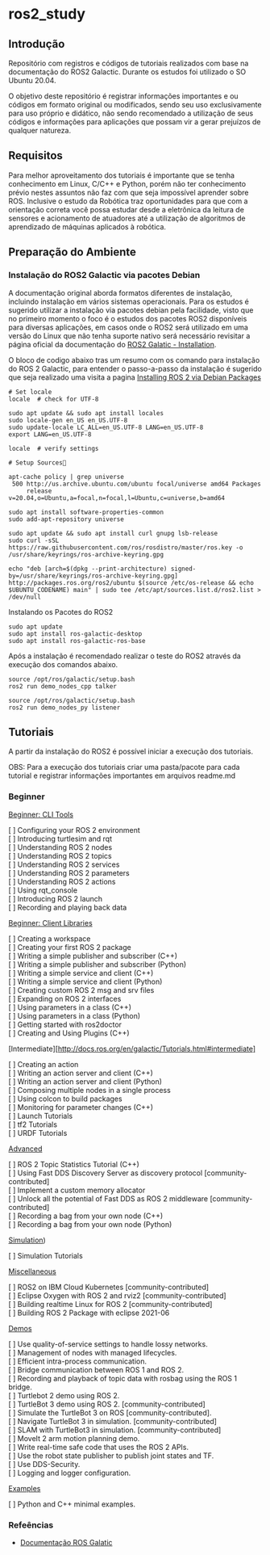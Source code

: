 # ros2_study

## Introdução

<!-- De acordo com a própria documentação, o Robot Operating System(ROS) é um conjunto de bibliotecas e ferramentas para construir aplicações com robôs. Desde drives até algoritmos no estado da arte, e possui poderosas ferramentas de desenvolvimento, o ROS tem o que é preciso para projetos de robótica. E é tudo código aberto. -->
 
Repositório com registros e códigos de tutoriais realizados com base na documentação do ROS2 Galactic. Durante os estudos foi utilizado o SO Ubuntu 20.04. 
 
O objetivo deste repositório é registrar informações importantes e ou códigos em formato original ou modificados, sendo seu uso exclusivamente para uso próprio e didático, não sendo recomendado a utilização de seus códigos e informações para aplicações que possam vir a gerar prejuízos de qualquer natureza.



## Requisitos
 
Para melhor aproveitamento dos tutoriais é importante que se tenha conhecimento em Linux, C/C++ e Python, porém não ter conhecimento prévio nestes assuntos não faz com que seja impossível aprender sobre ROS. Inclusive o estudo da Robótica traz oportunidades para que com a orientação correta você possa estudar desde a eletrônica da leitura de sensores e acionamento de atuadores até a utilização de algoritmos de aprendizado de máquinas aplicados à robótica. 



## Preparação do Ambiente
 
### Instalação do ROS2 Galactic via pacotes Debian
 
A documentação original aborda formatos diferentes de instalação, incluindo instalação em vários sistemas operacionais. Para os estudos é sugerido utilizar a instalação via pacotes debian pela facilidade, visto que no primeiro momento o foco é o estudos dos pacotes ROS2 disponíveis para diversas aplicações, em casos onde o ROS2 será utilizado em uma versão do Linux que não tenha suporte nativo será necessário revisitar a página oficial da documentação do [ROS2 Galatic - Installation](http://docs.ros.org/en/galactic/Installation.html#installation). 
 
O bloco de codigo abaixo tras um resumo com os comando para instalação do ROS 2 Galactic, para entender o passo-a-passo da instalação é sugerido que seja realizado uma visita a pagina [Installing ROS 2 via Debian Packages](http://docs.ros.org/en/galactic/Installation/Ubuntu-Install-Debians.html#installing-ros-2-via-debian-packages) 


```
# Set locale
locale  # check for UTF-8

sudo apt update && sudo apt install locales
sudo locale-gen en_US en_US.UTF-8
sudo update-locale LC_ALL=en_US.UTF-8 LANG=en_US.UTF-8
export LANG=en_US.UTF-8

locale  # verify settings

# Setup Sources

apt-cache policy | grep universe
 500 http://us.archive.ubuntu.com/ubuntu focal/universe amd64 Packages
     release v=20.04,o=Ubuntu,a=focal,n=focal,l=Ubuntu,c=universe,b=amd64

sudo apt install software-properties-common
sudo add-apt-repository universe

sudo apt update && sudo apt install curl gnupg lsb-release
sudo curl -sSL https://raw.githubusercontent.com/ros/rosdistro/master/ros.key -o /usr/share/keyrings/ros-archive-keyring.gpg

echo "deb [arch=$(dpkg --print-architecture) signed-by=/usr/share/keyrings/ros-archive-keyring.gpg] http://packages.ros.org/ros2/ubuntu $(source /etc/os-release && echo $UBUNTU_CODENAME) main" | sudo tee /etc/apt/sources.list.d/ros2.list > /dev/null

```

Instalando os Pacotes do ROS2  
```
sudo apt update
sudo apt install ros-galactic-desktop
sudo apt install ros-galactic-ros-base
```

Após a instalação é recomendado realizar o teste do ROS2 através da execução dos comandos abaixo.

```
source /opt/ros/galactic/setup.bash
ros2 run demo_nodes_cpp talker
```

```
source /opt/ros/galactic/setup.bash
ros2 run demo_nodes_py listener
```


## Tutoriais  
A partir da instalação do ROS2 é possível iniciar a execução dos tutoriais.


OBS: Para a execução dos tutoriais criar uma pasta/pacote para cada tutorial e registrar informações importantes em arquivos readme.md



### Beginner

[Beginner: CLI Tools](http://docs.ros.org/en/galactic/Tutorials.html#beginner-cli-tools)

[ ] Configuring your ROS 2 environment  
[ ] Introducing turtlesim and rqt  
[ ] Understanding ROS 2 nodes  
[ ] Understanding ROS 2 topics  
[ ] Understanding ROS 2 services  
[ ] Understanding ROS 2 parameters  
[ ] Understanding ROS 2 actions  
[ ] Using rqt_console  
[ ] Introducing ROS 2 launch  
[ ] Recording and playing back data  


[Beginner: Client Libraries](http://docs.ros.org/en/galactic/Tutorials.html#beginner-client-libraries) 

[ ] Creating a workspace  
[ ] Creating your first ROS 2 package  
[ ] Writing a simple publisher and subscriber (C++)  
[ ] Writing a simple publisher and subscriber (Python)  
[ ] Writing a simple service and client (C++)  
[ ] Writing a simple service and client (Python)  
[ ] Creating custom ROS 2 msg and srv files  
[ ] Expanding on ROS 2 interfaces  
[ ] Using parameters in a class (C++)  
[ ] Using parameters in a class (Python)  
[ ] Getting started with ros2doctor  
[ ] Creating and Using Plugins (C++)  


[Intermediate][http://docs.ros.org/en/galactic/Tutorials.html#intermediate]

[ ] Creating an action  
[ ] Writing an action server and client (C++)  
[ ] Writing an action server and client (Python)  
[ ] Composing multiple nodes in a single process  
[ ] Using colcon to build packages  
[ ] Monitoring for parameter changes (C++)  
[ ] Launch Tutorials  
[ ] tf2 Tutorials  
[ ] URDF Tutorials  


[Advanced](http://docs.ros.org/en/galactic/Tutorials.html#intermediate)

[ ] ROS 2 Topic Statistics Tutorial (C++)  
[ ] Using Fast DDS Discovery Server as discovery protocol [community-contributed]  
[ ] Implement a custom memory allocator  
[ ] Unlock all the potential of Fast DDS as ROS 2 middleware [community-contributed]  
[ ] Recording a bag from your own node (C++)  
[ ] Recording a bag from your own node (Python)  

[Simulation](http://docs.ros.org/en/galactic/Tutorials.html#intermediate)) 

[ ] Simulation Tutorials  

[Miscellaneous](http://docs.ros.org/en/galactic/Tutorials.html#miscellaneous) 

[ ] ROS2 on IBM Cloud Kubernetes [community-contributed]  
[ ] Eclipse Oxygen with ROS 2 and rviz2 [community-contributed]  
[ ] Building realtime Linux for ROS 2 [community-contributed]  
[ ] Building ROS 2 Package with eclipse 2021-06  


[Demos](http://docs.ros.org/en/galactic/Tutorials.html#demos)

[ ] Use quality-of-service settings to handle lossy networks.  
[ ] Management of nodes with managed lifecycles.  
[ ] Efficient intra-process communication.  
[ ] Bridge communication between ROS 1 and ROS 2.  
[ ] Recording and playback of topic data with rosbag using the ROS 1 bridge.  
[ ] Turtlebot 2 demo using ROS 2.  
[ ] TurtleBot 3 demo using ROS 2. [community-contributed]  
[ ] Simulate the TurtleBot 3 on ROS [community-contributed].  
[ ] Navigate TurtleBot 3 in simulation. [community-contributed]  
[ ] SLAM with TurtleBot3 in simulation. [community-contributed]  
[ ] MoveIt 2 arm motion planning demo.  
[ ] Write real-time safe code that uses the ROS 2 APIs.  
[ ] Use the robot state publisher to publish joint states and TF.  
[ ] Use DDS-Security.  
[ ] Logging and logger configuration.  

[Examples](http://docs.ros.org/en/galactic/Tutorials.html#examples) 

[ ] Python and C++ minimal examples.  



### Refeências

- [Documentação ROS Galatic](http://docs.ros.org/en/galactic/index.html)


